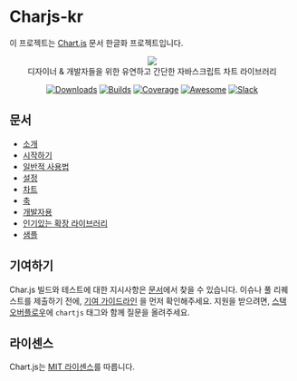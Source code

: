 # Charjs-kr

이 프로젝트는 [Chart.js](http://www.chartjs.org) 문서 한글화 프로젝트입니다.

<p align="center">
    <img src="https://www.chartjs.org/media/logo-title.svg"><br/>
    디자이너 & 개발자들을 위한 유연하고 간단한 자바스크립트 차트 라이브러리
</p>

<p align="center">
    <a href="https://www.chartjs.org/docs/latest/getting-started/installation.html"><img src="https://img.shields.io/github/release/chartjs/Chart.js.svg?style=flat-square&maxAge=600" alt="Downloads"></a>
    <a href="https://travis-ci.org/chartjs/Chart.js"><img src="https://img.shields.io/travis/chartjs/Chart.js.svg?style=flat-square&maxAge=600" alt="Builds"></a>
    <a href="https://coveralls.io/github/chartjs/Chart.js?branch=master"><img src="https://img.shields.io/coveralls/chartjs/Chart.js.svg?style=flat-square&maxAge=600" alt="Coverage"></a>
    <a href="https://github.com/chartjs/awesome"><img src="https://awesome.re/badge-flat2.svg" alt="Awesome"></a>
    <a href="https://chartjs-slack.herokuapp.com/"><img src="https://img.shields.io/badge/slack-chartjs-blue.svg?style=flat-square&maxAge=3600" alt="Slack"></a>
</p>

## 문서

- [소개](https://www.chartjs.org/docs/latest/)
- [시작하기](https://www.chartjs.org/docs/latest/getting-started/)
- [일반적 사용법](https://www.chartjs.org/docs/latest/general/)
- [설정](https://www.chartjs.org/docs/latest/configuration/)
- [차트](https://www.chartjs.org/docs/latest/charts/)
- [축](https://www.chartjs.org/docs/latest/axes/)
- [개발자용](https://www.chartjs.org/docs/latest/developers/)
- [인기있는 확장 라이브러리](https://github.com/chartjs/awesome)
- [샘플](https://www.chartjs.org/samples/)

## 기여하기

Char.js 빌드와 테스트에 대한 지시사항은 [문서](https://github.com/chartjs/Chart.js/blob/master/docs/developers/contributing.md#building-and-testing)에서 찾을 수 있습니다. 이슈나 풀 리퀘스트를 제출하기 전에, [기여 가이드라인](https://github.com/chartjs/Chart.js/blob/master/docs/developers/contributing.md) 을 먼저 확인해주세요. 지원을 받으려면, [스택 오버플로우](https://stackoverflow.com/questions/tagged/chartjs)에 `chartjs` 태그와 함께 질문을 올려주세요.

## 라이센스

Chart.js는 [MIT 라이센스](https://opensource.org/licenses/MIT)를 따릅니다.
